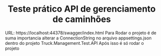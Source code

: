 <h1 align="center"> Teste prático API de gerenciamento de caminhões </h1>
URL: https://localhost:44378/swagger/index.html
Para Rodar o projeto é de suma importancia alterar a ConnectionString no arquivo appsettings.json dentro do projeto Truck.Management.Test.API
Após isso é só rodar o projeto

